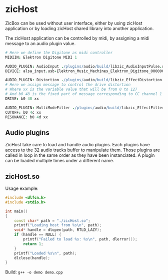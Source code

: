 # zicHost

ZicBox can be used without user interface, either by using zicHost application or by loading zicHost shared library into another application.

The zicHost application can be controlled by midi, by assigning a midi message to an audio plugin value.

```coffee
# Here we define the Digitone as midi controller
MIDIIN: Elektron Digitone MIDI 1

AUDIO_PLUGIN: AudioInput ./plugins/audio/build/libzic_AudioInputPulse.so
DEVICE: alsa_input.usb-Elektron_Music_Machines_Elektron_Digitone_000000000001-00.analog-stereo

AUDIO_PLUGIN: Distortion ./plugins/audio/build/libzic_EffectDistortion.so
# Here we assign message to control the drive distortion
# Where xx is the variable value that will be from 0 to 127
# And b0 48 is the fixed part of message corresponding to CC channel 1 number 0x48 (or 72)
DRIVE: b0 48 xx

AUDIO_PLUGIN: MultiModeFilter ./plugins/audio/build/libzic_EffectFilterMultiMode.so
CUTOFF: b0 4c xx
RESONANCE: b0 4d xx
```

## Audio plugins

ZicHost take care to load and handle audio plugins. Each plugins have access to the 32 audio tracks buffer to manipulate them. Those plugins are called in loop in the same order as they have been instanciated. A plugin can be loaded multiple times under a different name.

## zicHost.so

Usage example:

```cpp
#include <dlfcn.h>
#include <stdio.h>

int main()
{
    const char* path = "./zicHost.so";
    printf("Loading host from %s\n", path);
    void* handle = dlopen(path, RTLD_LAZY);
    if (handle == NULL) {
        printf("Failed to load %s: %s\n", path, dlerror());
        return 1;
    }
    printf("Loaded %s\n", path);
    dlclose(handle);
}
```

Build: `g++ -o demo demo.cpp`

